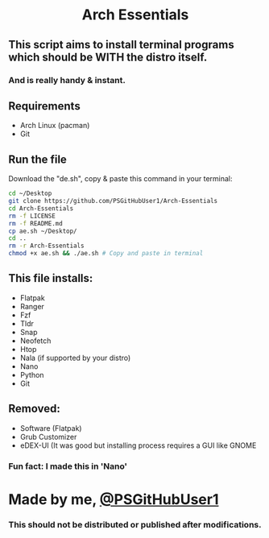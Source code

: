 <h1 align="center">
 Arch Essentials
</h1>

## This script aims to install terminal programs which should be WITH the distro itself.
### And is really handy & instant.
 

<h2 align="left">
  Requirements 
</h2>

 - Arch Linux (pacman)
 - Git 
<h2 align="left">  Run the file </h2>


 
Download the "de.sh", copy & paste this command in your terminal:
```sh
cd ~/Desktop
git clone https://github.com/PSGitHubUser1/Arch-Essentials
cd Arch-Essentials
rm -f LICENSE
rm -f README.md
cp ae.sh ~/Desktop/
cd ..
rm -r Arch-Essentials
chmod +x ae.sh && ./ae.sh # Copy and paste in terminal
```
<h2 align="left">  This file installs: </h2>


 - Flatpak
 - Ranger
 - Fzf
 - Tldr
 - Snap
 - Neofetch
 - Htop
 - Nala (if supported by your distro)
 - Nano
 - Python
 - Git
<h2 align="left"> Removed: </h2>


- Software (Flatpak)
- Grub Customizer
- eDEX-UI (It was good but installing process requires a GUI like GNOME

<h3 align="left"> Fun fact: I made this in 'Nano' </h3>


# Made by me, [@PSGitHubUser1](https://github.com/PSGitHubUser1)
### This should not be distributed or published after modifications.
